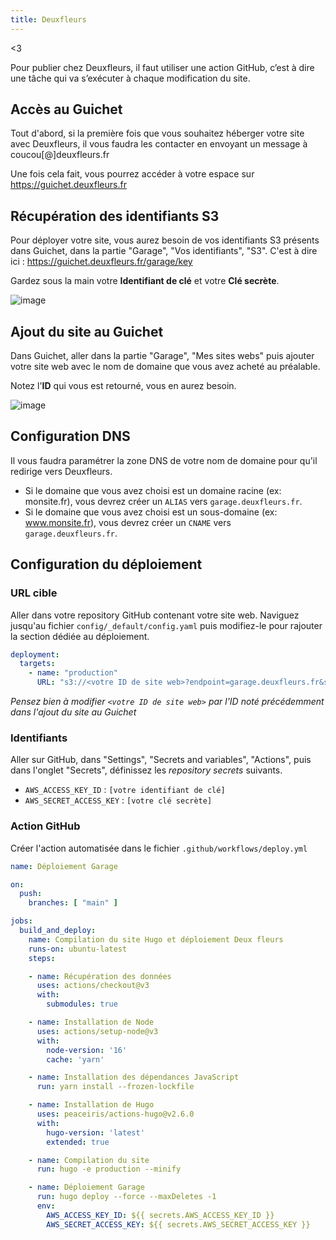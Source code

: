 ```yaml
---
title: Deuxfleurs
---
```


<3

Pour publier chez Deuxfleurs, il faut utiliser une action GitHub, c’est à dire une tâche qui va s’exécuter à chaque modification du site.

## Accès au Guichet

Tout d'abord, si la première fois que vous souhaitez héberger votre site avec Deuxfleurs, il vous faudra les contacter en envoyant un message à coucou[@]deuxfleurs.fr

Une fois cela fait, vous pourrez accéder à votre espace sur https://guichet.deuxfleurs.fr

## Récupération des identifiants S3

Pour déployer votre site, vous aurez besoin de vos identifiants S3 présents dans Guichet, dans la partie "Garage", "Vos identifiants", "S3". C'est à dire ici : https://guichet.deuxfleurs.fr/garage/key

Gardez sous la main votre **Identifiant de clé** et votre **Clé secrète**.

![image](https://github.com/noesya/osuny-developers/assets/7761386/a3e71c70-3ba5-46a4-b6b2-856efaf1169d)

## Ajout du site au Guichet

Dans Guichet, aller dans la partie "Garage", "Mes sites webs" puis ajouter votre site web avec le nom de domaine que vous avez acheté au préalable.

Notez l'**ID** qui vous est retourné, vous en aurez besoin.

![image](https://github.com/noesya/osuny-developers/assets/7761386/33abdf14-7a59-4fbd-8aac-64422d55ece5)

## Configuration DNS

Il vous faudra paramétrer la zone DNS de votre nom de domaine pour qu'il redirige vers Deuxfleurs.
- Si le domaine que vous avez choisi est un domaine racine (ex: monsite.fr), vous devrez créer un `ALIAS` vers `garage.deuxfleurs.fr`.
- Si le domaine que vous avez choisi est un sous-domaine (ex: www.monsite.fr), vous devrez créer un `CNAME` vers `garage.deuxfleurs.fr`.

## Configuration du déploiement

### URL cible

Aller dans votre repository GitHub contenant votre site web. Naviguez jusqu'au fichier `config/_default/config.yaml` puis modifiez-le pour rajouter la section dédiée au déploiement.

```yaml
deployment:
  targets:
    - name: "production"
      URL: "s3://<votre ID de site web>?endpoint=garage.deuxfleurs.fr&s3ForcePathStyle=true&region=garage"
```

*Pensez bien à modifier `<votre ID de site web>` par l'ID noté précédemment dans l'ajout du site au Guichet*

### Identifiants

Aller sur GitHub, dans "Settings", "Secrets and variables", "Actions", puis dans l'onglet "Secrets", définissez les *repository secrets* suivants.
- `AWS_ACCESS_KEY_ID` : `[votre identifiant de clé]`
- `AWS_SECRET_ACCESS_KEY` : `[votre clé secrète]`

### Action GitHub

Créer l'action automatisée dans le fichier `.github/workflows/deploy.yml`

```yaml
name: Déploiement Garage

on:
  push:
    branches: [ "main" ]

jobs:
  build_and_deploy:
    name: Compilation du site Hugo et déploiement Deux fleurs
    runs-on: ubuntu-latest
    steps:

    - name: Récupération des données
      uses: actions/checkout@v3
      with:
        submodules: true

    - name: Installation de Node
      uses: actions/setup-node@v3
      with:
        node-version: '16'
        cache: 'yarn'

    - name: Installation des dépendances JavaScript
      run: yarn install --frozen-lockfile

    - name: Installation de Hugo
      uses: peaceiris/actions-hugo@v2.6.0
      with:
        hugo-version: 'latest'
        extended: true

    - name: Compilation du site
      run: hugo -e production --minify

    - name: Déploiement Garage
      run: hugo deploy --force --maxDeletes -1
      env:
        AWS_ACCESS_KEY_ID: ${{ secrets.AWS_ACCESS_KEY_ID }}
        AWS_SECRET_ACCESS_KEY: ${{ secrets.AWS_SECRET_ACCESS_KEY }}
```
